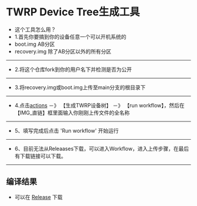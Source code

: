 # TWRP Device Tree生成工具
- 这个工具怎么用？
- 1.首先你要搞到你的设备任意一个可以开机系统的
- boot.img AB分区 
- recovery.img 除了AB分区以外的所有分区 

-----

- 2.将这个仓库fork到你的用户名下并检测是否为公开

-----

- 3.将recovery.img或boot.img上传至main分支的根目录下

-----

- 4.点击[actions](../../actions) －》 【生成TWRP设备树】 －》 【run workflow】，然后在【IMG_直链】框里面输入你刚刚上传文件的全名称

-----

 - 5、填写完成后点击 'Run workflow' 开始运行

-----

- 6、目前无法从Releaases下载，可以进入Workflow，进入上传步骤，在最后有下载链接可以下载。

-----
## 编译结果
- 可以在 [Release](../../releases) 下载


